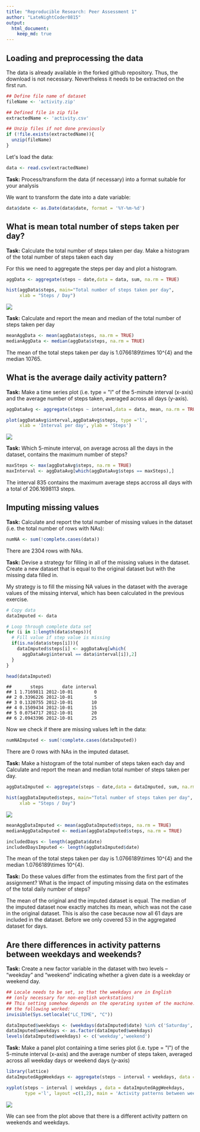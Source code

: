 ```yaml
---
title: "Reproducible Research: Peer Assessment 1"
author: "LateNightCoder0815"
output: 
  html_document:
    keep_md: true
---
```




## Loading and preprocessing the data
The data is already available in the forked github repository. Thus, the download is not necessary. Nevertheless it needs to be extracted on the first run.


```r
## Define file name of dataset
fileName <- 'activity.zip'

## Defined file in zip file
extractedName <- 'activity.csv'

## Unzip files if not done previously
if (!file.exists(extractedName)){
  unzip(fileName)
}
```

Let's load the data:


```r
data <- read.csv(extractedName)
```

**Task:** Process/transform the data (if necessary) into a format suitable for your analysis

We want to transform the date into a date variable:

```r
data$date <- as.Date(data$date, format = '%Y-%m-%d')
```

## What is mean total number of steps taken per day?

**Task:** Calculate the total number of steps taken per day. Make a histogram of the total number of steps taken each day

For this we need to aggregate the steps per day and plot a histogram.


```r
aggData <- aggregate(steps ~ date,data = data, sum, na.rm = TRUE)

hist(aggData$steps, main="Total number of steps taken per day", 
     xlab = "Steps / Day")
```

![](PA1_template_files/figure-html/unnamed-chunk-4-1.png)<!-- -->

**Task:** Calculate and report the mean and median of the total number of steps taken per day


```r
meanAggData <- mean(aggData$steps, na.rm = TRUE)
medianAggData <- median(aggData$steps, na.rm = TRUE)
```

The mean of the total steps taken per day is 1.0766189\times 10^{4} and the median 10765.

## What is the average daily activity pattern?

**Task:** Make a time series plot (i.e. type = "l" of the 5-minute interval (x-axis) and the average number of steps taken, averaged across all days (y-axis).


```r
aggDataAvg <- aggregate(steps ~ interval,data = data, mean, na.rm = TRUE)

plot(aggDataAvg$interval,aggDataAvg$steps, type ='l',
     xlab = 'Interval per day', ylab = 'Steps')
```

![](PA1_template_files/figure-html/unnamed-chunk-6-1.png)<!-- -->

**Task:** Which 5-minute interval, on average across all the days in the dataset, contains the maximum number of steps?


```r
maxSteps <- max(aggDataAvg$steps, na.rm = TRUE)
maxInterval <- aggDataAvg[which(aggDataAvg$steps == maxSteps),]
```

The interval 835 contains the maximum average steps accross all days with a total of 206.1698113 steps.


## Imputing missing values
**Task:** Calculate and report the total number of missing values in the dataset (i.e. the total number of rows with NAs):


```r
numNA <- sum(!complete.cases(data))
```

There are 2304 rows with NAs.

**Task:** Devise a strategy for filling in all of the missing values in the dataset. Create a new dataset that is equal to the original dataset but with the missing data filled in.

My strategy is to fill the missing NA values in the dataset with the average values of the missing interval, which has been calculated in the previous exercise.


```r
# Copy data
dataImputed <- data

# Loop through complete data set 
for (i in 1:length(data$steps)){
  # Fill value if step value is missing
  if(is.na(data$steps[i])){
    dataImputed$steps[i] <- aggDataAvg[which(
      aggDataAvg$interval == data$interval[i]),2]
  }
}

head(dataImputed)
```

```
##       steps       date interval
## 1 1.7169811 2012-10-01        0
## 2 0.3396226 2012-10-01        5
## 3 0.1320755 2012-10-01       10
## 4 0.1509434 2012-10-01       15
## 5 0.0754717 2012-10-01       20
## 6 2.0943396 2012-10-01       25
```

Now we check if there are missing values left in the data:


```r
numNAImputed <- sum(!complete.cases(dataImputed))
```

There are 0 rows with NAs in the imputed dataset.

**Task:** Make a histogram of the total number of steps taken each day and Calculate and report the mean and median total number of steps taken per day. 


```r
aggDataImputed <- aggregate(steps ~ date,data = dataImputed, sum, na.rm = TRUE)

hist(aggDataImputed$steps, main="Total number of steps taken per day", 
     xlab = "Steps / Day")
```

![](PA1_template_files/figure-html/unnamed-chunk-11-1.png)<!-- -->


```r
meanAggDataImputed <- mean(aggDataImputed$steps, na.rm = TRUE)
medianAggDataImputed <- median(aggDataImputed$steps, na.rm = TRUE)

includedDays <- length(aggData$date)
includedDaysImputed <- length(aggDataImputed$date)
```

The mean of the total steps taken per day is 1.0766189\times 10^{4} and the median 1.0766189\times 10^{4}.

**Task:** Do these values differ from the estimates from the first part of the assignment? What is the impact of imputing missing data on the estimates of the total daily number of steps?

The mean of the original and the imputed dataset is equal. The median of the imputed dataset now exactly matches its mean, which was not the case in the original dataset. This is also the case because now all 61 days are included in the dataset. Before we only covered 53 in the aggregated dataset for days.

## Are there differences in activity patterns between weekdays and weekends?

**Task:** Create a new factor variable in the dataset with two levels – “weekday” and “weekend” indicating whether a given date is a weekday or weekend day.


```r
## Locale needs to be set, so that the weekdays are in English 
## (only necessary for non-english workstations)
## This setting somehow depends on the operating system of the machine. On my machine
## the following worked: 
invisible(Sys.setlocale("LC_TIME", "C"))

dataImputed$weekdays <- (weekdays(dataImputed$date) %in% c('Saturday', 'Sundays'))
dataImputed$weekdays <- as.factor(dataImputed$weekdays)
levels(dataImputed$weekdays) <- c('weekday','weekend')
```

**Task:** Make a panel plot containing a time series plot (i.e. type = "l") of the 5-minute interval (x-axis) and the average number of steps taken, averaged across all weekday days or weekend days (y-axis)



```r
library(lattice)
dataImputedAggWeekdays <- aggregate(steps ~ interval + weekdays, data =dataImputed, mean)

xyplot(steps ~ interval | weekdays , data = dataImputedAggWeekdays, 
       type ='l', layout =c(1,2), main = 'Activity patterns between weekdays and weekends' )
```

![](PA1_template_files/figure-html/unnamed-chunk-14-1.png)<!-- -->

We can see from the plot above that there is a different activity pattern on weekends and weekdays.
